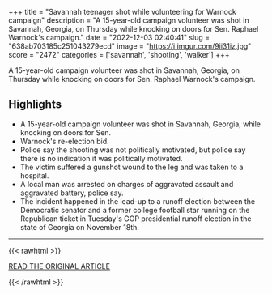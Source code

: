 +++
title = "Savannah teenager shot while volunteering for Warnock campaign"
description = "A 15-year-old campaign volunteer was shot in Savannah, Georgia, on Thursday while knocking on doors for Sen. Raphael Warnock's campaign."
date = "2022-12-03 02:40:41"
slug = "638ab703185c251043279ecd"
image = "https://i.imgur.com/9ii31iz.jpg"
score = "2472"
categories = ['savannah', 'shooting', 'walker']
+++

A 15-year-old campaign volunteer was shot in Savannah, Georgia, on Thursday while knocking on doors for Sen. Raphael Warnock's campaign.

## Highlights

- A 15-year-old campaign volunteer was shot in Savannah, Georgia, while knocking on doors for Sen.
- Warnock's re-election bid.
- Police say the shooting was not politically motivated, but police say there is no indication it was politically motivated.
- The victim suffered a gunshot wound to the leg and was taken to a hospital.
- A local man was arrested on charges of aggravated assault and aggravated battery, police say.
- The incident happened in the lead-up to a runoff election between the Democratic senator and a former college football star running on the Republican ticket in Tuesday's GOP presidential runoff election in the state of Georgia on November 18th.

---

{{< rawhtml >}}
  <p class="article-category">
    <a target="_blank" href="https://www.nbcnews.com/news/us-news/teen-savannah-shot-volunteering-warnock-campaign-rcna59856">READ THE ORIGINAL ARTICLE</a>
  </p>
{{< /rawhtml >}}
